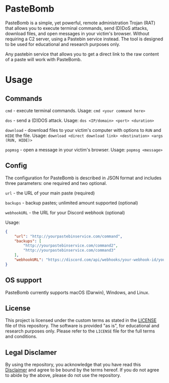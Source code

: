 # PasteBomb
PasteBomb is a simple, yet powerful, remote administration Trojan (RAT) that allows you to execute terminal commands, send (D)DoS attacks, download files, and open messages in your victim's browser.
Without requiring a C2 server, using a Pastebin service instead. 
The tool is designed to be used for educational and research purposes only.


Any pastebin service that allows you to get a direct link to the raw content of a paste will work with PasteBomb.
# Usage

## Commands
`cmd` - execute terminal commands.
Usage:
`cmd <your command here>`

`dos` - send a (D)DOS attack.
Usage:
`dos <IP/domain> <port> <duration>`

`download` - download files to your victim's computer with options to `RUN` and `HIDE` the file.
Usage:
`download <direct download link> <destination> <args (RUN, HIDE)>`

`popmsg` - open a message in your victim's browser.
Usage:
`popmsg <message>`

## Config
The configuration for PasteBomb is described in JSON format and includes three parameters: one required and two optional.

`url` - the URL of your main paste (required)

`backups` - backup pastes; unlimited amount supported (optional)

`webhookURL` - the URL for your Discord webhook (optional)

Usage:
``` json
{
    "url": "http://yourpastebinservice.com/command",
    "backups": [
        "http://yourpastebinservice.com/command2",
        "http://yourpastebinservice.com/command3"
    ],
    "webhookURL": "https://discord.com/api/webhooks/your-webhook-id/your-webhook-token"
}
```
## OS support
PasteBomb currently supports macOS (Darwin), Windows, and Linux.



## License

This project is licensed under the custom terms as stated in the [LICENSE](https://github.com/marco-liberale/PasteBomb/blob/main/LICENSE) file of this repository. The software is provided "as is", for educational and research purposes only. 
Please refer to the `LICENSE` file for the full terms and conditions.


## Legal Disclamer
By using the repository, you acknowledge that you have read this [Disclaimer](https://github.com/marco-liberale/PasteBomb/blob/main/legal_disclamer.md) and agree to be bound by the terms hereof.
If you do not agree to abide by the above, please do not use the repository.
